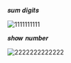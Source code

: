 𝒔𝒖𝒎 𝒅𝒊𝒈𝒊𝒕𝒔

![1111111111](https://github.com/noriakeivanfard/pythonClass/assets/137643989/a1c65f70-9e27-44cb-8324-6c35ab1a2148)

𝒔𝒉𝒐𝒘 𝒏𝒖𝒎𝒃𝒆𝒓

![2222222222222](https://github.com/noriakeivanfard/pythonClass/assets/137643989/dd31661c-5a5d-4c5b-861d-c8e2e6e6d72f)
